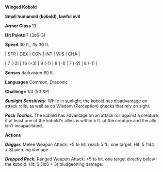 **Winged Kobold**

**Small humanoid (kobold), lawful evil**

**Armor Class** 13

**Hit Points** 7 (3d6-3)

**Speed** 30 ft., fly 30 ft.

|   STR   |   DEX   |   CON   |   INT   |   WIS   |   CHA   |
  
| 7 (-2) | 16 (+3) | 9 (-1) | 8 (-1) | 7 (-2) | 8 (-1) |

**Senses** darkvision 60 ft.

**Languages** Common, Draconic

**Challenge** 1/4 (50 XP)

***Sunlight Sensitivity.*** While in sunlight, the kobold has disadvantage on attack rolls, as well as on Wisdom (Perception) checks that rely on sight.

***Pack Tactics.*** The kobold has advantage on an attack roll against a creature if at least one of the kobold's allies is within 5 ft. of the creature and the ally isn't incapacitated.

**Actions**

***Dagger.*** Melee Weapon Attack: +5 to hit, reach 5 ft., one target. Hit: 5 (1d4 + 3) piercing damage.

***Dropped Rock.*** Ranged Weapon Attack: +5 to hit, one target directly below the kobold. Hit: 6 (1d6 + 3) bludgeoning damage.

